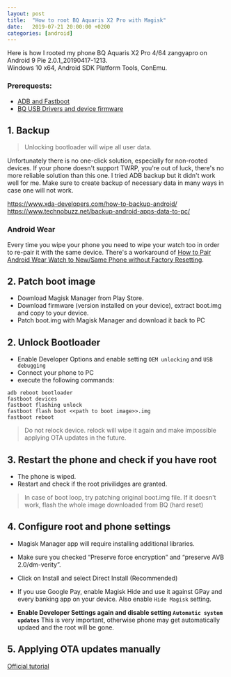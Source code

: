 ```yaml
---
layout: post
title:  "How to root BQ Aquaris X2 Pro with Magisk"
date:   2019-07-21 20:00:00 +0200
categories: [android]
---
```


Here is how I rooted my phone BQ Aquaris X2 Pro 4/64 zangyapro on Android 9 Pie 2.0.1_20190417-1213.  
Windows 10 x64, Android SDK Platform Tools, ConEmu.

### Prerequests:
- [ADB and Fastboot](https://forum.xda-developers.com/showthread.php?t=2588979)
- [BQ USB Drivers and device firmware](https://www.bq.com/en/support/aquaris-x2-pro/support-sheet)

## 1. Backup

> Unlocking bootloader will wipe all user data.

Unfortunately there is no one-click solution, especially for non-rooted devices. If your phone doesn't support TWRP, you're out of luck, there's no more reliable solution than this one. I tried ADB backup but it didn't work well for me. Make sure to create backup of necessary data in many ways in case one will not work.

https://www.xda-developers.com/how-to-backup-android/  
https://www.technobuzz.net/backup-android-apps-data-to-pc/

### Android Wear
Every time you wipe your phone you need to wipe your watch too in order to re-pair it with the same device. There's a workaround of [How to Pair Android Wear Watch to New/Same Phone without Factory Resetting](https://www.xda-developers.com/pair-android-wear-without-factory-reset).

## 2. Patch boot image

- Download Magisk Manager from Play Store.
- Download firmware (version installed on your device), extract boot.img and copy to your device.
- Patch boot.img with Magisk Manager and download it back to PC

## 2. Unlock Bootloader

- Enable Developer Options and enable setting `OEM unlocking` and `USB debugging`
- Connect your phone to PC
- execute the following commands:
```
adb reboot bootloader
fastboot devices
fastboot flashing unlock
fastboot flash boot <<path to boot image>>.img
fastboot reboot
```

> Do not relock device. relock will wipe it again and make impossible applying OTA updates in the future.

## 3. Restart the phone and check if you have root

- The phone is wiped. 
- Restart and check if the root privilidges are granted.

> In case of boot loop, try patching original boot.img file. If it doesn't work, flash the whole image downloaded from BQ (hard reset)

## 4. Configure root and phone settings

- Magisk Manager app will require installing additional libraries.
- Make sure you checked “Preserve force encryption” and “preserve AVB 2.0/dm-verity”.
- Click on Install and select Direct Install (Recommended)
- If you use Google Pay, enable Magisk Hide and use it against GPay and every banking app on your device. Also enable `Hide Magisk` setting.

- **Enable Developer Settings again and disable setting `Automatic system updates`** This is very important, otherwise phone may get automatically updaed and the root will be gone.

## 5. Applying OTA updates manually

[Official tutorial](https://github.com/topjohnwu/Magisk/blob/master/docs/tutorials.md)